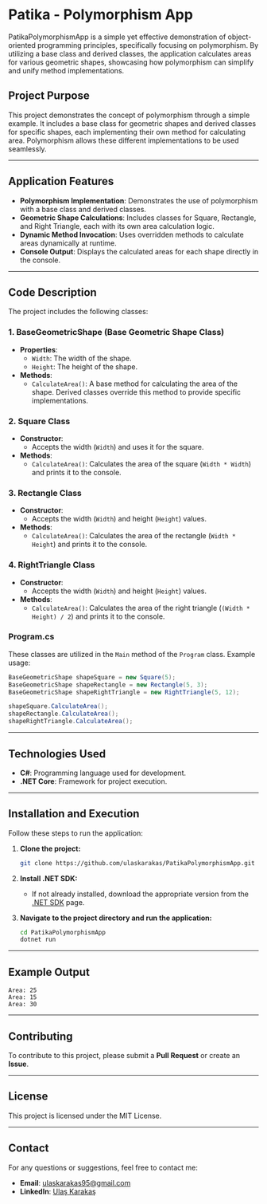 # Patika - Polymorphism App

PatikaPolymorphismApp is a simple yet effective demonstration of object-oriented programming principles, specifically focusing on polymorphism. By utilizing a base class and derived classes, the application calculates areas for various geometric shapes, showcasing how polymorphism can simplify and unify method implementations.

## Project Purpose

This project demonstrates the concept of polymorphism through a simple example. It includes a base class for geometric shapes and derived classes for specific shapes, each implementing their own method for calculating area. Polymorphism allows these different implementations to be used seamlessly.

---

## Application Features

- **Polymorphism Implementation**: Demonstrates the use of polymorphism with a base class and derived classes.
- **Geometric Shape Calculations**: Includes classes for Square, Rectangle, and Right Triangle, each with its own area calculation logic.
- **Dynamic Method Invocation**: Uses overridden methods to calculate areas dynamically at runtime.
- **Console Output**: Displays the calculated areas for each shape directly in the console.

---

## Code Description
The project includes the following classes:

### 1. BaseGeometricShape (Base Geometric Shape Class)
- **Properties**:
  - `Width`: The width of the shape.
  - `Height`: The height of the shape.
- **Methods**:
  - `CalculateArea()`: A base method for calculating the area of the shape. Derived classes override this method to provide specific implementations.

### 2. Square Class
- **Constructor**:
  - Accepts the width (`Width`) and uses it for the square.
- **Methods**:
  - `CalculateArea()`: Calculates the area of the square (`Width * Width`) and prints it to the console.

### 3. Rectangle Class
- **Constructor**:
  - Accepts the width (`Width`) and height (`Height`) values.
- **Methods**:
  - `CalculateArea()`: Calculates the area of the rectangle (`Width * Height`) and prints it to the console.

### 4. RightTriangle Class
- **Constructor**:
  - Accepts the width (`Width`) and height (`Height`) values.
- **Methods**:
  - `CalculateArea()`: Calculates the area of the right triangle (`(Width * Height) / 2`) and prints it to the console.

### Program.cs
These classes are utilized in the `Main` method of the `Program` class. Example usage:
```csharp
BaseGeometricShape shapeSquare = new Square(5);
BaseGeometricShape shapeRectangle = new Rectangle(5, 3);
BaseGeometricShape shapeRightTriangle = new RightTriangle(5, 12);

shapeSquare.CalculateArea();
shapeRectangle.CalculateArea();
shapeRightTriangle.CalculateArea();
```

---

## Technologies Used

- **C#**: Programming language used for development.
- **.NET Core**: Framework for project execution.

---

## Installation and Execution

Follow these steps to run the application:

1. **Clone the project:**
   ```bash
   git clone https://github.com/ulaskarakas/PatikaPolymorphismApp.git
   ```
2. **Install .NET SDK:**
   - If not already installed, download the appropriate version from the [.NET SDK](https://dotnet.microsoft.com/download) page.

3. **Navigate to the project directory and run the application:**
   ```bash
   cd PatikaPolymorphismApp
   dotnet run
   ```

---

## Example Output

```
Area: 25
Area: 15
Area: 30
```

---

## Contributing
To contribute to this project, please submit a **Pull Request** or create an **Issue**.

---

## License
This project is licensed under the MIT License.

---

## Contact
For any questions or suggestions, feel free to contact me:
- **Email**: [ulaskarakas95@gmail.com](mailto:ulaskarakas95@gmail.com)
- **LinkedIn**: [Ulaş Karakaş](https://www.linkedin.com/in/ulas-karakas/)
